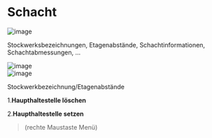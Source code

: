 # Schacht

![image](HelpImages/image54.png)  

Stockwerksbezeichnungen, Etagenabstände, Schachtinformationen, Schachtabmessungen, ...

![image](HelpImages/image55.png)  
![image](HelpImages/image56.png)  

Stockwerkbezeichnung/Etagenabstände

1.**Haupthaltestelle löschen**

2.**Haupthaltestelle setzen**

> (rechte Maustaste Menü)
